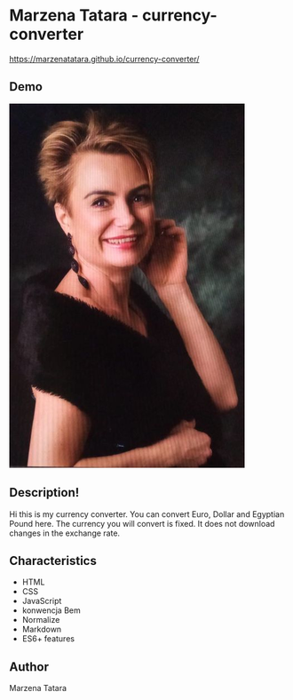 
# Marzena Tatara - currency-converter
https://marzenatatara.github.io/currency-converter/
## Demo

![Marzena](https://github.com/MarzenaTatara/currency-converter/blob/d1afe80a729c336c74c7ca2bbcb67f9537618783/images/Zdj%C4%99cie%20do%20przelicznika2.jpg)
## Description!
Hi this is my currency converter. You can convert Euro, Dollar and Egyptian Pound here. The currency you will convert is fixed. It does not download changes in the exchange rate.

## Characteristics
- HTML
- CSS
- JavaScript
- konwencja Bem
- Normalize
- Markdown
- ES6+ features

## Author
Marzena Tatara
